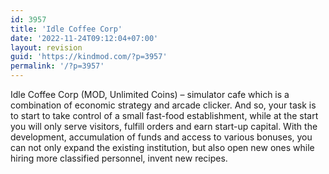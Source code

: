 ```yaml
---
id: 3957
title: 'Idle Coffee Corp'
date: '2022-11-24T09:12:04+07:00'
layout: revision
guid: 'https://kindmod.com/?p=3957'
permalink: '/?p=3957'
---
```


Idle Coffee Corp (MOD, Unlimited Coins) – simulator cafe which is a combination of economic strategy and arcade clicker. And so, your task is to start to take control of a small fast-food establishment, while at the start you will only serve visitors, fulfill orders and earn start-up capital. With the development, accumulation of funds and access to various bonuses, you can not only expand the existing institution, but also open new ones while hiring more classified personnel, invent new recipes.